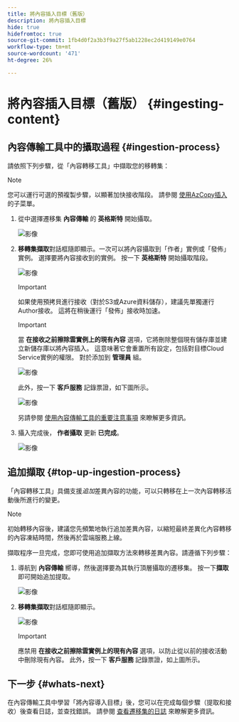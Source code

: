 ```yaml
---
title: 將內容插入目標（舊版）
description: 將內容插入目標
hide: true
hidefromtoc: true
source-git-commit: 1fb4d0f2a3b3f9a27f5ab1228ec2d419149e0764
workflow-type: tm+mt
source-wordcount: '471'
ht-degree: 26%

---
```


# 將內容插入目標（舊版） {#ingesting-content}

## 內容傳輸工具中的攝取過程 {#ingestion-process}

請依照下列步驟，從「內容轉移工具」中擷取您的移轉集：
>[!NOTE]
>您可以運行可選的預複製步驟，以顯著加快接收階段。 請參閱 [使用AzCopy插入](https://experienceleague.adobe.com/docs/experience-manager-cloud-service/moving/cloud-migration/content-transfer-tool/handling-large-content-repositories.html?lang=en#ingesting-azcopy) 的子菜單。

1. 從中選擇遷移集 **內容傳輸** 的 **英格斯特** 開始攝取。

   ![影像](/help/journey-migration/content-transfer-tool/assets-ctt/ingestion-01.png)

1. **移轉集擷取**&#x200B;對話框隨即顯示。一次可以將內容攝取到「作者」實例或「發佈」實例。 選擇要將內容接收到的實例。 按一下 **英格斯特** 開始攝取階段。

   ![影像](/help/journey-migration/content-transfer-tool/assets-ctt/ingestion-02.png)

   >[!IMPORTANT]
   >如果使用預拷貝進行接收（對於S3或Azure資料儲存），建議先單獨運行Author接收。 這將在稍後運行「發佈」接收時加速。

   >[!IMPORTANT]
   >當 **在接收之前擦除雲實例上的現有內容** 選項，它將刪除整個現有儲存庫並建立新儲存庫以將內容插入。 這意味著它會重置所有設定，包括對目標Cloud Service實例的權限。 對於添加到 **管理員** 組。

   ![影像](/help/journey-migration/content-transfer-tool/assets-ctt/ingestion-03.png)

   此外，按一下 **客戶服務** 記錄票證，如下圖所示。

   ![影像](/help/journey-migration/content-transfer-tool/assets-ctt/ingestion-04.png)

   另請參閱 [使用內容傳輸工具的重要注意事項](https://experienceleague.adobe.com/docs/experience-manager-cloud-service/moving/cloud-migration/content-transfer-tool/guidelines-best-practices-content-transfer-tool.html?lang=en#important-considerations) 來瞭解更多資訊。

1. 攝入完成後， **作者攝取** 更新 **已完成**。

   ![影像](/help/journey-migration/content-transfer-tool/assets-ctt/ingestion-05.png)

## 追加擷取 {#top-up-ingestion-process}

「內容轉移工具」具備支援&#x200B;*追加*&#x200B;差異內容的功能，可以只轉移在上一次內容轉移活動後所進行的變更。

>[!NOTE]
>初始轉移內容後，建議您先頻繁地執行追加差異內容，以縮短最終差異化內容轉移的內容凍結時間，然後再於雲端服務上線。

擷取程序一旦完成，您即可使用追加擷取方法來轉移差異內容。請遵循下列步驟：

1. 導航到 **內容傳輸** 嚮導，然後選擇要為其執行頂層攝取的遷移集。 按一下&#x200B;**擷取**&#x200B;即可開始追加提取。

   ![影像](/help/journey-migration/content-transfer-tool/assets-ctt/topup-ingest1.png)


1. **移轉集擷取**&#x200B;對話框隨即顯示。

   ![影像](/help/journey-migration/content-transfer-tool/assets-ctt/topup-ingest2.png)

   >[!IMPORTANT]
   >應禁用 **在接收之前擦除雲實例上的現有內容** 選項，以防止從以前的接收活動中刪除現有內容。 此外，按一下 **客戶服務** 記錄票證，如上圖所示。

## 下一步 {#whats-next}

在內容傳輸工具中學習「將內容導入目標」後，您可以在完成每個步驟（提取和接收）後查看日誌，並查找錯誤。 請參閱 [查看遷移集的日誌](https://experienceleague.adobe.com/docs/experience-manager-cloud-service/moving/cloud-migration/content-transfer-tool/viewing-logs.html?lang=en) 來瞭解更多資訊。
